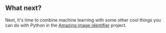 ## What next?

Next, it's time to combine machine learning with some other cool things you can do with Python in the [Amazing image identifier](#) project.
